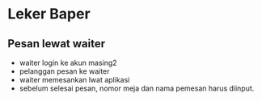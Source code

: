 # Leker Baper
## Pesan lewat waiter
- waiter login ke akun masing2
- pelanggan pesan ke waiter
- waiter memesankan lwat aplikasi
- sebelum selesai pesan, nomor meja dan nama pemesan harus diinput.

